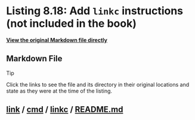 # Listing 8.18: Add `linkc` instructions (not included in the book)


**[View the original Markdown file directly](https://github.com/inancgumus/gobyexample/blob/73acb3755b4ff3af94e6ce90b55de4792acb0f1a/link/cmd/linkc/README.md)**

## Markdown File

> [!TIP]
> Click the links to see the file and its directory in their original locations and state as they were at the time of the listing.

## [link](https://github.com/inancgumus/gobyexample/blob/73acb3755b4ff3af94e6ce90b55de4792acb0f1a/link) / [cmd](https://github.com/inancgumus/gobyexample/blob/73acb3755b4ff3af94e6ce90b55de4792acb0f1a/link/cmd) / [linkc](https://github.com/inancgumus/gobyexample/blob/73acb3755b4ff3af94e6ce90b55de4792acb0f1a/link/cmd/linkc) / [README.md](https://github.com/inancgumus/gobyexample/blob/73acb3755b4ff3af94e6ce90b55de4792acb0f1a/link/cmd/linkc/README.md)
